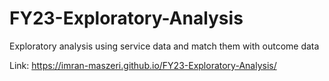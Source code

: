 # FY23-Exploratory-Analysis
Exploratory analysis using service data and match them with outcome data

Link: https://imran-maszeri.github.io/FY23-Exploratory-Analysis/
